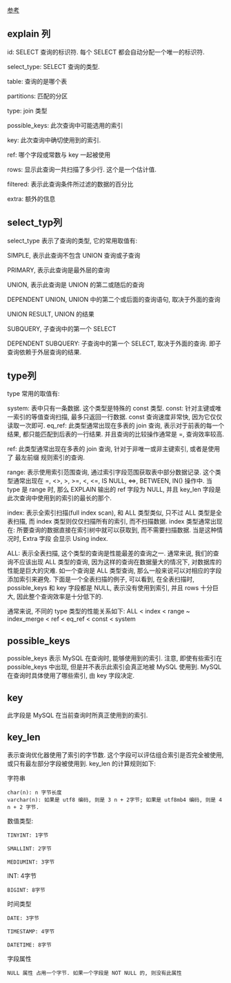 
[参考](https://segmentfault.com/a/1190000008131735)


## explain 列

id: SELECT 查询的标识符. 每个 SELECT 都会自动分配一个唯一的标识符.

select_type: SELECT 查询的类型.

table: 查询的是哪个表

partitions: 匹配的分区

type: join 类型

possible_keys: 此次查询中可能选用的索引

key: 此次查询中确切使用到的索引.

ref: 哪个字段或常数与 key 一起被使用

rows: 显示此查询一共扫描了多少行. 这个是一个估计值.

filtered: 表示此查询条件所过滤的数据的百分比

extra: 额外的信息


## select_typ列

select_type 表示了查询的类型, 它的常用取值有:

SIMPLE, 表示此查询不包含 UNION 查询或子查询

PRIMARY, 表示此查询是最外层的查询

UNION, 表示此查询是 UNION 的第二或随后的查询

DEPENDENT UNION, UNION 中的第二个或后面的查询语句, 取决于外面的查询

UNION RESULT, UNION 的结果

SUBQUERY, 子查询中的第一个 SELECT

DEPENDENT SUBQUERY: 子查询中的第一个 SELECT, 取决于外面的查询. 即子查询依赖于外层查询的结果.


## type列

type 常用的取值有:

system: 表中只有一条数据. 这个类型是特殊的 const 类型.
const: 针对主键或唯一索引的等值查询扫描, 最多只返回一行数据. const 查询速度非常快, 因为它仅仅读取一次即可.
eq_ref: 此类型通常出现在多表的 join 查询, 表示对于前表的每一个结果, 都只能匹配到后表的一行结果. 并且查询的比较操作通常是 =, 查询效率较高. 

ref: 此类型通常出现在多表的 join 查询, 针对于非唯一或非主键索引, 或者是使用了 最左前缀 规则索引的查询. 

range: 表示使用索引范围查询, 通过索引字段范围获取表中部分数据记录. 这个类型通常出现在 =, <>, >, >=, <, <=, IS NULL, <=>, BETWEEN, IN() 操作中.
当 type 是 range 时, 那么 EXPLAIN 输出的 ref 字段为 NULL, 并且 key_len 字段是此次查询中使用到的索引的最长的那个.

index: 表示全索引扫描(full index scan), 和 ALL 类型类似, 只不过 ALL 类型是全表扫描, 而 index 类型则仅仅扫描所有的索引, 而不扫描数据.
index 类型通常出现在: 所要查询的数据直接在索引树中就可以获取到, 而不需要扫描数据. 当是这种情况时, Extra 字段 会显示 Using index.

ALL: 表示全表扫描, 这个类型的查询是性能最差的查询之一. 通常来说, 我们的查询不应该出现 ALL 类型的查询, 因为这样的查询在数据量大的情况下, 对数据库的性能是巨大的灾难. 如一个查询是 ALL 类型查询, 那么一般来说可以对相应的字段添加索引来避免.
下面是一个全表扫描的例子, 可以看到, 在全表扫描时, possible_keys 和 key 字段都是 NULL, 表示没有使用到索引, 并且 rows 十分巨大, 因此整个查询效率是十分低下的.

通常来说, 不同的 type 类型的性能关系如下:
ALL < index < range ~ index_merge < ref < eq_ref < const < system



## possible_keys

possible_keys 表示 MySQL 在查询时, 能够使用到的索引. 注意, 即使有些索引在 possible_keys 中出现, 但是并不表示此索引会真正地被 MySQL 使用到. MySQL 在查询时具体使用了哪些索引, 由 key 字段决定.

## key

此字段是 MySQL 在当前查询时所真正使用到的索引.


## key_len
表示查询优化器使用了索引的字节数. 这个字段可以评估组合索引是否完全被使用, 或只有最左部分字段被使用到.
key_len 的计算规则如下:

字符串

    char(n): n 字节长度
    varchar(n): 如果是 utf8 编码, 则是 3 n + 2字节; 如果是 utf8mb4 编码, 则是 4 n + 2 字节.

数值类型:

    TINYINT: 1字节

    SMALLINT: 2字节

    MEDIUMINT: 3字节

INT: 4字节

    BIGINT: 8字节

时间类型

    DATE: 3字节

    TIMESTAMP: 4字节

    DATETIME: 8字节

字段属性
    
    NULL 属性 占用一个字节. 如果一个字段是 NOT NULL 的, 则没有此属性
    
    









